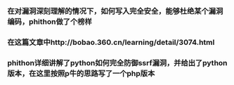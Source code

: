 ### 在对漏洞深刻理解的情况下，如何写入完全安全，能够杜绝某个漏洞编码，phithon做了个榜样
### 在这篇文章中http://bobao.360.cn/learning/detail/3074.html
### phithon详细讲解了python如何完全防御ssrf漏洞，并给出了python版本，在这里按照p牛的思路写了一个php版本
